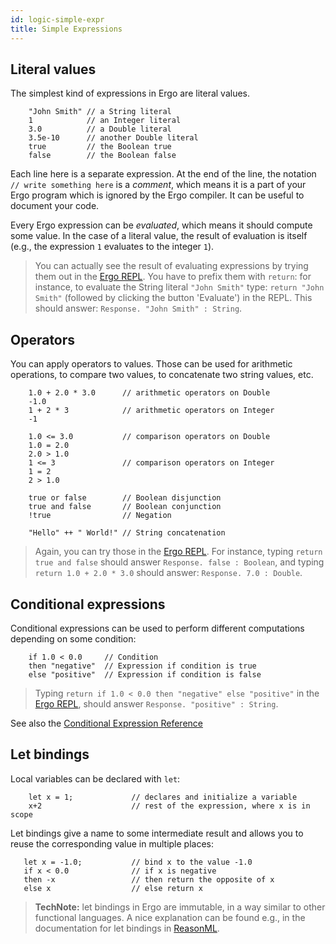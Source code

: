 ```yaml
---
id: logic-simple-expr
title: Simple Expressions
---
```


## Literal values

The simplest kind of expressions in Ergo are literal values.

```ergo
    "John Smith" // a String literal
    1            // an Integer literal
    3.0          // a Double literal
    3.5e-10      // another Double literal
    true         // the Boolean true
    false        // the Boolean false
```

Each line here is a separate expression. At the end of the line, the notation `// write something here` is a _comment_, which means it is a part of your Ergo program which is ignored by the Ergo compiler. It can be useful to document your code.

Every Ergo expression can be _evaluated_, which means it should compute some value. In the case of a literal value, the result of evaluation is itself (e.g., the expression `1` evaluates to the integer `1`).

> You can actually see the result of evaluating expressions by trying them out in the [Ergo REPL](https://ergorepl.netlify.com). You have to prefix them with `return`: for instance, to evaluate the String literal `"John Smith"` type: `return "John Smith"` (followed by clicking the button 'Evaluate') in the REPL. This should answer: `Response. "John Smith" : String`.

## Operators

You can apply operators to values. Those can be used for arithmetic operations, to compare two values, to concatenate two string values, etc.

```ergo
    1.0 + 2.0 * 3.0      // arithmetic operators on Double
    -1.0
    1 + 2 * 3            // arithmetic operators on Integer
    -1

    1.0 <= 3.0           // comparison operators on Double
    1.0 = 2.0
    2.0 > 1.0
    1 <= 3               // comparison operators on Integer
    1 = 2
    2 > 1.0

    true or false        // Boolean disjunction
    true and false       // Boolean conjunction
    !true                // Negation

    "Hello" ++ " World!" // String concatenation
```

> Again, you can try those in the [Ergo REPL](https://ergorepl.netlify.com). For instance, typing `return true and false` should answer `Response. false : Boolean`, and typing `return 1.0 + 2.0 * 3.0` should answer: `Response. 7.0 : Double`.

## Conditional expressions

Conditional expressions can be used to perform different computations depending on some condition:

```ergo
    if 1.0 < 0.0     // Condition
    then "negative"  // Expression if condition is true
    else "positive"  // Expression if condition is false
```

> Typing `return if 1.0 < 0.0 then "negative" else "positive"` in the [Ergo REPL](https://ergorepl.netlify.com), should answer `Response. "positive" : String`.

See also the [Conditional Expression Reference](ergo-reference.html#condition-expressions)

## Let bindings

Local variables can be declared with `let`:

```ergo
    let x = 1;             // declares and initialize a variable
    x+2                    // rest of the expression, where x is in scope
```

Let bindings give a name to some intermediate result and allows you to reuse the corresponding value in multiple places:

```ergo
   let x = -1.0;           // bind x to the value -1.0
   if x < 0.0              // if x is negative
   then -x                 // then return the opposite of x
   else x                  // else return x
```

> **TechNote:** let bindings in Ergo are immutable, in a way similar to other functional languages. A nice explanation can be found e.g., in the documentation for let bindings in [ReasonML](https://reasonml.github.io/docs/en/let-binding).

